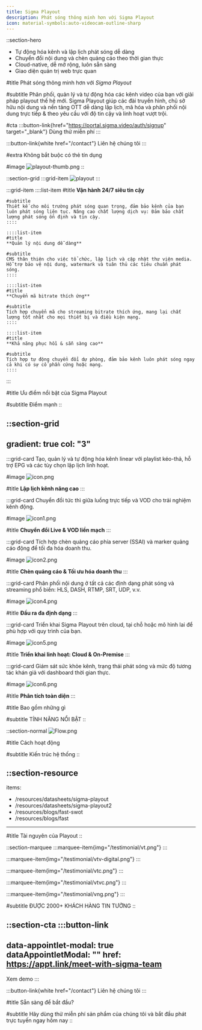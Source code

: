 ```yaml
---
title: Sigma Playout
description: Phát sóng thông minh hơn với Sigma Playout
icon: material-symbols:auto-videocam-outline-sharp
---
```


::section-hero
- Tự động hóa kênh và lập lịch phát sóng dễ dàng
- Chuyển đổi nội dung và chèn quảng cáo theo thời gian thực
- Cloud-native, dễ mở rộng, luôn sẵn sàng
- Giao diện quản trị web trực quan

#title
Phát sóng thông minh hơn với *Sigma Playout*

#subtitle
Phân phối, quản lý và tự động hóa các kênh video của bạn với giải pháp playout thế hệ mới. Sigma Playout giúp các đài truyền hình, chủ sở hữu nội dung và nền tảng OTT dễ dàng lập lịch, mã hóa và phân phối nội dung trực tiếp & theo yêu cầu với độ tin cậy và linh hoạt vượt trội.

#cta
  :::button-link{href="https://portal.sigma.video/auth/signup" target="_blank"}
  Dùng thử miễn phí
  :::

  :::button-link{white href="/contact"}
  Liên hệ chúng tôi
  :::

#extra
Không bắt buộc có thẻ tín dụng

#image
![playout-thumb.png](/fast/playout-thumb.png)
::

::section-grid
  :::grid-item
  ![playout](/fast/image.png)
  :::

  :::grid-item
    ::::list-item
    #title
    **Vận hành 24/7 siêu tin cậy**
    
    #subtitle
    Thiết kế cho môi trường phát sóng quan trọng, đảm bảo kênh của bạn luôn phát sóng liên tục. Nâng cao chất lượng dịch vụ: Đảm bảo chất lượng phát sóng ổn định và tin cậy.
    ::::
  
    ::::list-item
    #title
    **Quản lý nội dung dễ dàng**
    
    #subtitle
    CMS thân thiện cho việc tổ chức, lập lịch và cập nhật thư viện media. Hỗ trợ bảo vệ nội dung, watermark và tuân thủ các tiêu chuẩn phát sóng.
    ::::
  
    ::::list-item
    #title
    **Chuyển mã bitrate thích ứng**
    
    #subtitle
    Tích hợp chuyển mã cho streaming bitrate thích ứng, mang lại chất lượng tốt nhất cho mọi thiết bị và điều kiện mạng.
    ::::
  
    ::::list-item
    #title
    **Khả năng phục hồi & sẵn sàng cao**
    
    #subtitle
    Tích hợp tự động chuyển đổi dự phòng, đảm bảo kênh luôn phát sóng ngay cả khi có sự cố phần cứng hoặc mạng.
    ::::
  :::

#title
Ưu điểm nổi bật của Sigma Playout

#subtitle
Điểm mạnh
::

::section-grid
---
gradient: true
col: "3"
---
  :::grid-card
  Tạo, quản lý và tự động hóa kênh linear với playlist kéo-thả, hỗ trợ EPG và các tùy chọn lập lịch linh hoạt.
  
  #image
  ![icon.png](/fast/icon.png)
  
  #title
  **Lập lịch kênh nâng cao**
  :::

  :::grid-card
  Chuyển đổi tức thì giữa luồng trực tiếp và VOD cho trải nghiệm kênh động.
  
  #image
  ![icon1.png](/fast/icon1.png)
  
  #title
  **Chuyển đổi Live & VOD liền mạch**
  :::

  :::grid-card
  Tích hợp chèn quảng cáo phía server (SSAI) và marker quảng cáo động để tối đa hóa doanh thu.
  
  #image
  ![icon2.png](/fast/icon2.png)
  
  #title
  **Chèn quảng cáo & Tối ưu hóa doanh thu**
  :::

  :::grid-card
  Phân phối nội dung ở tất cả các định dạng phát sóng và streaming phổ biến: HLS, DASH, RTMP, SRT, UDP, v.v.
  
  #image
  ![icon4.png](/fast/icon4.png)
  
  #title
  **Đầu ra đa định dạng**
  :::

  :::grid-card
  Triển khai Sigma Playout trên cloud, tại chỗ hoặc mô hình lai để phù hợp với quy trình của bạn.
  
  #image
  ![icon5.png](/fast/icon5.png)
  
  #title
  **Triển khai linh hoạt: Cloud & On-Premise**
  :::

  :::grid-card
  Giám sát sức khỏe kênh, trạng thái phát sóng và mức độ tương tác khán giả với dashboard thời gian thực.
  
  #image
  ![icon6.png](/fast/icon6.png)
  
  #title
  **Phân tích toàn diện**
  :::

#title
Bao gồm những gì

#subtitle
TÍNH NĂNG NỔI BẬT
::

::section-normal
![Flow.png](/fast/flow.png)

#title
Cách hoạt động

#subtitle
Kiến trúc hệ thống
::

::section-resource
---
items:
  - /resources/datasheets/sigma-playout
  - /resources/datasheets/sigma-playout2
  - /resources/blogs/fast-swot
  - /resources/blogs/fast
---
#title
Tài nguyên của Playout
::

::section-marquee
  :::marquee-item{img="/testimonial/vt.png"}
  :::

  :::marquee-item{img="/testimonial/vtv-digital.png"}
  :::

  :::marquee-item{img="/testimonial/vtc.png"}
  :::

  :::marquee-item{img="/testimonial/vtvc.png"}
  :::

  :::marquee-item{img="/testimonial/vng.png"}
  :::

#subtitle
ĐƯỢC 2000+ KHÁCH HÀNG TIN TƯỞNG
::

::section-cta
  :::button-link
  ---
  data-appointlet-modal: true
  dataAppointletModal: ""
  href: https://appt.link/meet-with-sigma-team
  ---
  Xem demo
  :::

  :::button-link{white href="/contact"}
  Liên hệ chúng tôi
  :::

#title
Sẵn sàng để bắt đầu?

#subtitle
Hãy dùng thử miễn phí sản phẩm của chúng tôi và bắt đầu phát trực tuyến ngay hôm nay
::
